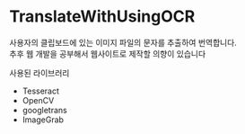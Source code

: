 # TranslateWithUsingOCR

사용자의 클립보드에 있는 이미지 파일의 문자를 추출하여 번역합니다.<br>
추후 웹 개발을 공부해서 웹사이트로 제작할 의향이 있습니다


<caption>사용된 라이브러리</caption>
<ul>
    <li>Tesseract</li>
    <li>OpenCV</li>
    <li>googletrans</li>
    <li>ImageGrab</li>
</ul>

